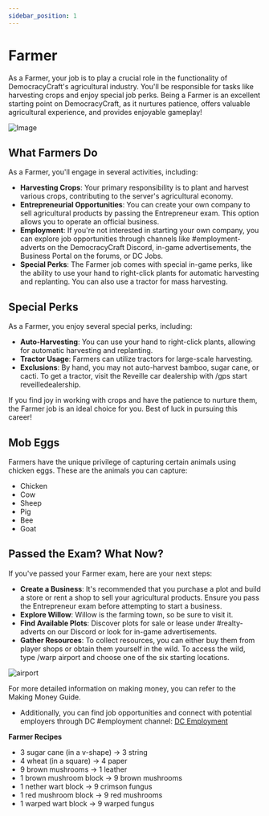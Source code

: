 ```yaml
---
sidebar_position: 1
---
```


# Farmer

As a Farmer, your job is to play a crucial role in the functionality of DemocracyCraft's agricultural industry. You'll be responsible for tasks like harvesting crops and enjoy special job perks. Being a Farmer is an excellent starting point on DemocracyCraft, as it nurtures patience, offers valuable agricultural experience, and provides enjoyable gameplay!

![Image](https://media.discordapp.net/attachments/838356841217916989/1165660530661412874/2022-11-13_22.13.15.png?ex=6547a8f7&is=653533f7&hm=613bde5cf38396e081a233b0280c8ecca1c042728189bb35149506763f082825&=&width=1266&height=671)

## What Farmers Do

As a Farmer, you'll engage in several activities, including:

- **Harvesting Crops**: Your primary responsibility is to plant and harvest various crops, contributing to the server's agricultural economy.
- **Entrepreneurial Opportunities**: You can create your own company to sell agricultural products by passing the Entrepreneur exam. This option allows you to operate an official business.
- **Employment**: If you're not interested in starting your own company, you can explore job opportunities through channels like #employment-adverts on the DemocracyCraft Discord, in-game advertisements, the Business Portal on the forums, or DC Jobs.
- **Special Perks**: The Farmer job comes with special in-game perks, like the ability to use your hand to right-click plants for automatic harvesting and replanting. You can also use a tractor for mass harvesting.

## Special Perks

As a Farmer, you enjoy several special perks, including:

- **Auto-Harvesting**: You can use your hand to right-click plants, allowing for automatic harvesting and replanting.
- **Tractor Usage**: Farmers can utilize tractors for large-scale harvesting.
- **Exclusions**: By hand, you may not auto-harvest bamboo, sugar cane, or cacti. To get a tractor, visit the Reveille car dealership with /gps start reveilledealership.

If you find joy in working with crops and have the patience to nurture them, the Farmer job is an ideal choice for you. Best of luck in pursuing this career!

## Mob Eggs

Farmers have the unique privilege of capturing certain animals using chicken eggs. These are the animals you can capture:

- Chicken
- Cow
- Sheep
- Pig
- Bee
- Goat

## Passed the Exam? What Now?

If you've passed your Farmer exam, here are your next steps:

- **Create a Business**: It's recommended that you purchase a plot and build a store or rent a shop to sell your agricultural products. Ensure you pass the Entrepreneur exam before attempting to start a business.
- **Explore Willow**: Willow is the farming town, so be sure to visit it.
- **Find Available Plots**: Discover plots for sale or lease under #realty-adverts on our Discord or look for in-game advertisements.
- **Gather Resources**: To collect resources, you can either buy them from player shops or obtain them yourself in the wild. To access the wild, type /warp airport and choose one of the six starting locations.

![airport](https://cdn.discordapp.com/attachments/838356841217916989/1165590303378509895/capture-png.png?ex=6547678f&is=6534f28f&hm=7b74fe49b1a9cd4044228fbb6ba8e703933aca1a0c485fa5778c889f6e0a4769&)

For more detailed information on making money, you can refer to the Making Money Guide.

- Additionally, you can find job opportunities and connect with potential employers through DC #employment channel: [DC Employment](https://discord.gg/democracy)

**Farmer Recipes**

- 3 sugar cane (in a v-shape) -> 3 string
- 4 wheat (in a square) -> 4 paper
- 9 brown mushrooms -> 1 leather
- 1 brown mushroom block -> 9 brown mushrooms
- 1 nether wart block -> 9 crimson fungus
- 1 red mushroom block -> 9 red mushrooms
- 1 warped wart block -> 9 warped fungus
